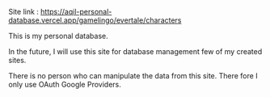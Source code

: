 Site link :
https://aqil-personal-database.vercel.app/gamelingo/evertale/characters

This is my personal database.

In the future, I will use this site for database management few of my created sites.

There is no person who can manipulate the data from this site. There fore I only use OAuth Google Providers.

